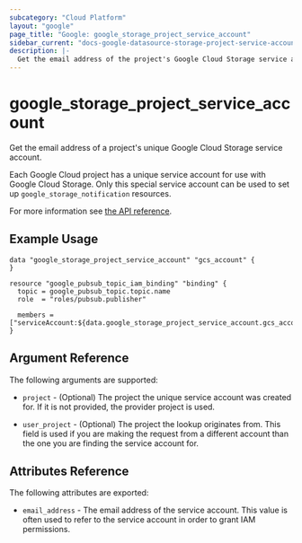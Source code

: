 ```yaml
---
subcategory: "Cloud Platform"
layout: "google"
page_title: "Google: google_storage_project_service_account"
sidebar_current: "docs-google-datasource-storage-project-service-account"
description: |-
  Get the email address of the project's Google Cloud Storage service account
---
```


# google\_storage\_project\_service\_account

Get the email address of a project's unique Google Cloud Storage service account.

Each Google Cloud project has a unique service account for use with Google Cloud Storage. Only this
special service account can be used to set up `google_storage_notification` resources.

For more information see
[the API reference](https://cloud.google.com/storage/docs/json_api/v1/projects/serviceAccount).

## Example Usage

```hcl
data "google_storage_project_service_account" "gcs_account" {
}

resource "google_pubsub_topic_iam_binding" "binding" {
  topic = google_pubsub_topic.topic.name
  role  = "roles/pubsub.publisher"

  members = ["serviceAccount:${data.google_storage_project_service_account.gcs_account.email_address}"]
}
```

## Argument Reference

The following arguments are supported:

* `project` - (Optional) The project the unique service account was created for. If it is not provided, the provider project is used.

* `user_project` - (Optional) The project the lookup originates from. This field is used if you are making the request
from a different account than the one you are finding the service account for.

## Attributes Reference

The following attributes are exported:

* `email_address` - The email address of the service account. This value is often used to refer to the service account
in order to grant IAM permissions.
